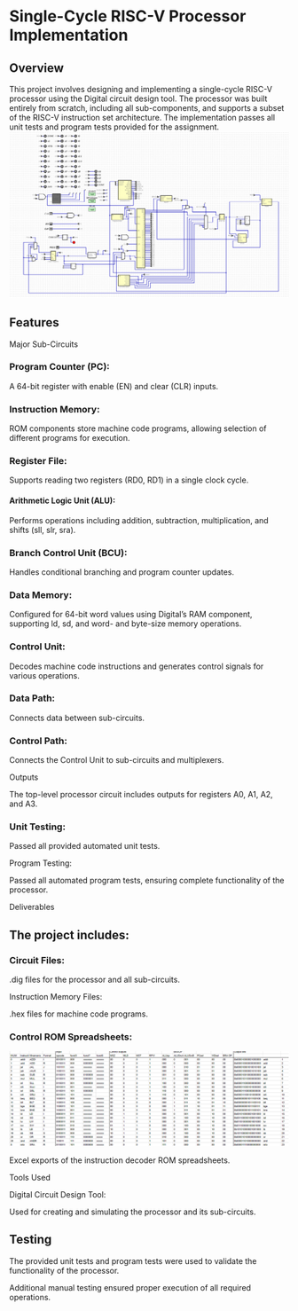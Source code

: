 
# Single-Cycle RISC-V Processor Implementation

## Overview

This project involves designing and implementing a single-cycle RISC-V processor using the Digital circuit design tool. The processor was built entirely from scratch, including all sub-components, and supports a subset of the RISC-V instruction set architecture. The implementation passes all unit tests and program tests provided for the assignment.
![Alt text for the image](Photos/Proccesor.png)
## Features

Major Sub-Circuits

### Program Counter (PC):

A 64-bit register with enable (EN) and clear (CLR) inputs.

### Instruction Memory:

ROM components store machine code programs, allowing selection of different programs for execution.

### Register File:

Supports reading two registers (RD0, RD1) in a single clock cycle.

#### Arithmetic Logic Unit (ALU):

Performs operations including addition, subtraction, multiplication, and shifts (sll, slr, sra).

### Branch Control Unit (BCU):

Handles conditional branching and program counter updates.

### Data Memory:

Configured for 64-bit word values using Digital’s RAM component, supporting ld, sd, and word- and byte-size memory operations.

### Control Unit:

Decodes machine code instructions and generates control signals for various operations.

### Data Path:

Connects data between sub-circuits.

### Control Path:

Connects the Control Unit to sub-circuits and multiplexers.

Outputs

The top-level processor circuit includes outputs for registers A0, A1, A2, and A3.

### Unit Testing:

Passed all provided automated unit tests.

Program Testing:

Passed all automated program tests, ensuring complete functionality of the processor.

Deliverables

## The project includes:

### Circuit Files:

.dig files for the processor and all sub-circuits.

Instruction Memory Files:

.hex files for machine code programs.

### Control ROM Spreadsheets:
![Alt text for the image](Photos/Spread_Sheet.png)

Excel exports of the instruction decoder ROM spreadsheets.

Tools Used

Digital Circuit Design Tool:

Used for creating and simulating the processor and its sub-circuits.

## Testing

The provided unit tests and program tests were used to validate the functionality of the processor.

Additional manual testing ensured proper execution of all required operations.
